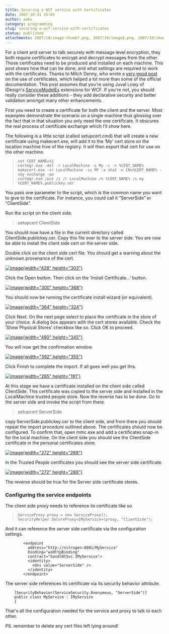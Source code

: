```yaml
---
title: Securing a WCF service with Certificates
date: 2007-10-31 15:03
author: aabs
category: programming
slug: securing-a-wcf-service-with-certificates
status: published
attachments: 2007/10/image-thumb7.png, 2007/10/image8.png, 2007/10/image-thumb3.png, 2007/10/image3.png, 2007/10/image-thumb2.png, 2007/10/image1.png, 2007/10/image4.png, 2007/10/image2.png, 2007/10/image-thumb8.png, 2007/10/image-thumb6.png, 2007/10/image7.png, 2007/10/image5.png, 2007/10/image-thumb4.png, 2007/10/image6.png, 2007/10/image-thumb5.png, 2007/10/image-thumb1.png
---
```


For a client and server to talk securely with message level encryption, they both require certificates to encrypt and decrypt messages from the other. Those certificates need to be produced and installed on each machine. This post shows how that can be done, and what settings are required to work with the certificates. Thanks to Mitch Denny, who wrote a [very good post](http://notgartner.wordpress.com/2007/09/06/using-certificate-based-authentication-and-protection-with-windows-communication-foundation-wcf/) on the use of certificates, which helped a lot more than some of the official documentation. This post assumes that you're using Juval Lowy of IDesign's [ServiceModelEx](http://idesign.net/idesign/DesktopDefault.aspx?tabindex=5&tabid=11) extensions for WCF. If you're not, you should really consider these additions - they add declarative security and better validation amongst many other enhancements.

First you need to create a certificate for both the client and the server. Most examples demonstrate the scenario on a single machine thus glossing over the fact that in that situation you only need the one certificate. It obscures the real process of certificate exchange which I’ll show here.

The following is a little script (called setupcert.cmd) that will create a new certificate using makecert.exe, will add it to the ‘My’ cert store on the location machine hive of the registry. It will then export that cert for use on the other machine.

>     set CERT_NAME=%1
>     certmgr.exe -del -r LocalMachine -s My -c -n %CERT_NAME%
>     makecert.exe -sr LocalMachine -ss MY -a sha1 -n CN=%CERT_NAME% -sky exchange -pe
>     certmgr.exe /put /c /r LocalMachine /n %CERT_NAME% /s my %CERT_NAME%.publickey.cer
>
> [](http://11011.net/software/vspaste)

You pass one parameter to the script, which is the common name you want to give to the certificate. For instance, you could call it “ServerSide” or “ClientSide”.

Run the script on the client side.

> setupcert ClientSide

You should now have a file in the current directory called ClientSide.publickey.cer. Copy this file over to the server side. You are now be able to install the client side cert on the server side.

Double click on the client side cert file. You should get a warning about the unknown provenance of the cert.

[![image]({static}2007/10/image-thumb1.png){width="428" height="303"}]({static}2007/10/image1.png)

Click the Open button. Then click on the ‘Install Certificate…’ button.

[![image]({static}2007/10/image-thumb2.png){width="300" height="368"}]({static}2007/10/image2.png)

You should now be running the certificate install wizard (or equivalent).

[![image]({static}2007/10/image-thumb3.png){width="364" height="324"}]({static}2007/10/image3.png)

Click Next. On the next page select to place the certificate in the store of your choice. A dialog box appears with the cert stores available. Check the ‘Show Physical Stores’ checkbox like so. Click OK to proceed.

[![image]({static}2007/10/image-thumb4.png){width="480" height="345"}]({static}2007/10/image4.png)

You will now get the confirmation window.

[![image]({static}2007/10/image-thumb5.png){width="392" height="355"}]({static}2007/10/image5.png)

Click Finish to complete the import. If all goes well you get this.

[![image]({static}2007/10/image-thumb6.png){width="285" height="191"}]({static}2007/10/image6.png)

At this stage we have a certificate installed on the client side called ClientSide. This certificate was copied to the server side and installed in the LocalMachine trusted people store. Now the reverse has to be done. Go to the server side and invoke the script from there.

> setupcert ServerSide

copy ServerSide.publickey.cer to the client side, and from there you should repeat the import procedure outlined above. The certificates should now be configured. To confirm that, open mmc.exe and add a certificates snap-in for the local machine. On the client side you should see the ClientSide certificate in the personal certificates store.

[![image]({static}2007/10/image-thumb7.png){width="272" height="289"}]({static}2007/10/image7.png)

In the Trusted People certificates you should see the server side certificate.

[![image]({static}2007/10/image-thumb8.png){width="272" height="289"}]({static}2007/10/image8.png)

The reverse should be true for the Server side certificate stores.

### Configuring the service endpoints

The client side proxy needs to reference its certificate like so.

>     ServiceProxy proxy = new ServiceProxy();
>     SecurityHelper.SecureProxy<IMyService>(proxy, "ClientSide");
>
> [](http://11011.net/software/vspaste)

And it can reference the server side certificate via the configuration settings.

            <endpoint
              address="http://nitrogen:8001/MyService"
              binding="wsHttpBinding"
              contract="SandlNtSvc.IMyService">
              <identity>
                <dns value="ServerSide" />
              </identity>
            </endpoint>

[](http://11011.net/software/vspaste)

The server side references its certificate via its security behavior attribute.

        [SecurityBehavior(ServiceSecurity.Anonymous, "ServerSide")]
        public class MyService : IMyService
        {

[](http://11011.net/software/vspaste)

That's all the configuration needed for the service and proxy to talk to each other.

PS. remember to delete any cert files left lying around!
